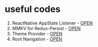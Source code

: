 # useful codes

1. ReactNative AppState Listener - [OPEN](/appStateListner.md)
2. MMKV for Redux-Persist - [OPEN](/mmkvStorage.md)
3. Theme Provider - [OPEN](/themeProvider.md)
4. Root Navigation - [OPEN](/rootNavigation.md)

